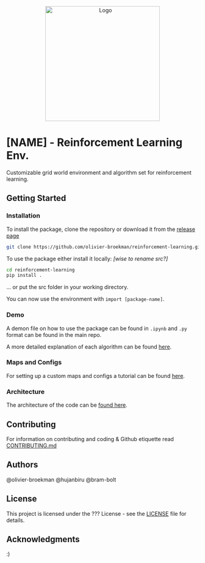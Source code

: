<div align="center">
<p><img src="https://i.imgur.com/gkM0qIe.png" alt="Logo" width="300"></p>
</div>

# [NAME] - Reinforcement Learning Env.


Customizable grid world environment and algorithm set for reinforcement learning.


## Getting Started

### Installation

To install the package, clone the repository or download it from the [release page](../../releases)

```bash
git clone https://github.com/olivier-broekman/reinforcement-learning.git
```

To use the package either install it locally: *[wise to rename src?]*

```bash
cd reinforcement-learning
pip install .
```

... or put the src folder in your working directory.

You can now use the environment with `import [package-name]`. 

### Demo
A demon file on how to use the package can be found in `.ipynb` and `.py` format can be found in the main repo.

A more detailed explanation of each algorithm can be found [here](docs/algorithms.md).

### Maps and Configs
For setting up a custom maps and configs a tutorial can be found [here](docs/customization.md).

### Architecture
The architecture of the code can be [found here](docs/architecture.md).


## Contributing

For information on contributing and coding & Github etiquette read [CONTRIBUTING.md](docs/CONTRIBUTING.md) 

## Authors
@olivier-broekman
@hujanbiru
@bram-bolt

## License
This project is licensed under the ??? License - see the  [LICENSE](LICENSE)  file for details.

## Acknowledgments
:) 
